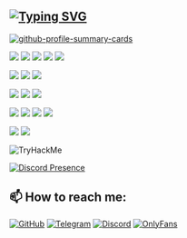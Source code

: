 ## [![Typing SVG](https://readme-typing-svg.demolab.com?font=Cascadia+Code&pause=1000&color=C792EA&background=FFFFFF00&width=435&lines=Hello%2C+my+name+dydosua)](https://git.io/typing-svg)


<!--
https://github-profile-summary-cards.vercel.app/demo.html
-->
[![github-profile-summary-cards](http://github-profile-summary-cards.vercel.app/api/cards/profile-details?username=dydosua&theme=material_palenight)](http://github-profile-summary-cards.vercel.app)
<!--
<div id="stat" align="center">
    <img src="http://github-profile-summary-cards.vercel.app/api/cards/profile-details?username=dydosua&theme=material_palenight" alt=""/>
    <img src="http://github-profile-summary-cards.vercel.app/api/cards/repos-per-language?username=dydosua&theme=material_palenight" alt=""/>
    <img src="http://github-profile-summary-cards.vercel.app/api/cards/most-commit-language?username=dydosua&theme=material_palenight" alt=""/>
    <img src="http://github-profile-summary-cards.vercel.app/api/cards/stats?username=dydosua&theme=material_palenight" alt=""/>
    <img src="http://github-profile-summary-cards.vercel.app/api/cards/productive-time?username=dydosua&theme=material_palenight&utcOffset=8" alt=""/>
</div>
-->
<!--
![](http://github-profile-summary-cards.vercel.app/api/cards/profile-details?username=dydosua&theme=material_palenight)
![](http://github-profile-summary-cards.vercel.app/api/cards/repos-per-language?username=dydosua&theme=material_palenight)
![](http://github-profile-summary-cards.vercel.app/api/cards/most-commit-language?username=dydosua&theme=material_palenight)
![](http://github-profile-summary-cards.vercel.app/api/cards/stats?username=dydosua&theme=material_palenight)
![](http://github-profile-summary-cards.vercel.app/api/cards/productive-time?username=dydosua&theme=material_palenight&utcOffset=8)
-->


<!--    OS    -->
![](https://img.shields.io/badge/windows-0078D6?style=for-the-badge&logo=windows&logoColor=white)
![](https://img.shields.io/badge/Linux-FCC624?style=for-the-badge&logo=linux&logoColor=black)
![](https://img.shields.io/badge/ubuntu-E95420?style=for-the-badge&logo=ubuntu&logoColor=white)
![](https://img.shields.io/badge/debian-A81D33?style=for-the-badge&logo=debian&logoColor=white)
![](https://img.shields.io/badge/kalilinux-557C94?style=for-the-badge&logo=kalilinux&logoColor=white)
<!--    Programming language    -->
![](https://img.shields.io/badge/Python-14354C?style=for-the-badge&logo=python&logoColor=white)
![](https://img.shields.io/badge/php-777BB4?style=for-the-badge&logo=php&logoColor=white)
![](https://img.shields.io/badge/go-00ADD8?style=for-the-badge&logo=go&logoColor=white)
<!--    DBMS    -->
![](https://img.shields.io/badge/mysql-4479A1?style=for-the-badge&logo=mysql&logoColor=white)
![](https://img.shields.io/badge/sqlite-003B57?style=for-the-badge&logo=sqlite&logoColor=white)
![](https://img.shields.io/badge/phpmyadmin-6C78AF?style=for-the-badge&logo=phpmyadmin&logoColor=white)
<!--    IDE    -->
![](https://img.shields.io/badge/pycharm-000000?style=for-the-badge&logo=pycharm&logoColor=white)
![](https://img.shields.io/badge/phpstorm-000000?style=for-the-badge&logo=phpstorm&logoColor=white)
![](https://img.shields.io/badge/goland-000000?style=for-the-badge&logo=goland&logoColor=white)
![](https://img.shields.io/badge/androidstudio-3DDC84?style=for-the-badge&logo=androidstudio&logoColor=white)
<!--    TOOLS    -->
![](https://img.shields.io/badge/docker-2496ED?style=for-the-badge&logo=docker&logoColor=white)
![](https://img.shields.io/badge/wireshark-1679A7?style=for-the-badge&logo=wireshark&logoColor=white)


<!--    TryHackMe    -->
<div id="stat" align="left">
    <img src="https://tryhackme-badges.s3.amazonaws.com/dydosua.png" alt="TryHackMe">    
</div>


<!--    https://lanyard.cnrad.dev    -->
[![Discord Presence](https://lanyard.cnrad.dev/api/1117057516623376394?theme=black&bg=292d3e&animated=true)](https://discord.com/users/1117057516623376394)


## 📫 How to reach me:
[![GitHub](https://img.shields.io/badge/GitHub-100000?style=for-the-badge&logo=github&logoColor=white)](https://github.com/dydosua)
[![Telegram](https://img.shields.io/badge/telegram-26A5E4?style=for-the-badge&logo=telegram&logoColor=white)](https://t.me/is_wH2o)
[![Discord](https://img.shields.io/badge/discord-5865F2?style=for-the-badge&logo=discord&logoColor=white)](https://discord.com/users/1117057516623376394)
[![OnlyFans](https://img.shields.io/badge/onlyfans-00AFF0?style=for-the-badge&logo=onlyfans&logoColor=white)](https://www.youtube.com/watch?v=dQw4w9WgXcQ)

<!--
**dydosua/dydosua** is a ✨ _special_ ✨ repository because its `README.md` (this file) appears on your GitHub profile.

Here are some ideas to get you started:

- 🔭 I’m currently working on ...
- 🌱 I’m currently learning ...
- 👯 I’m looking to collaborate on ...
- 🤔 I’m looking for help with ...
- 💬 Ask me about ...
- 📫 How to reach me: ...
- 😄 Pronouns: ...
- ⚡ Fun fact: ...
-->
